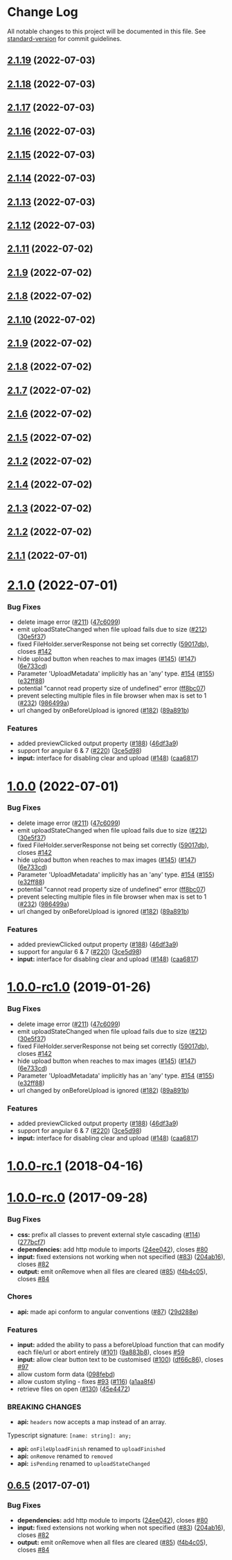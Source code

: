 # Change Log

All notable changes to this project will be documented in this file. See [standard-version](https://github.com/conventional-changelog/standard-version) for commit guidelines.

<a name="2.1.19"></a>
## [2.1.19](https://github.com/AndrewRoesch/ng2-image-upload/compare/v2.1.18...v2.1.19) (2022-07-03)



<a name="2.1.18"></a>
## [2.1.18](https://github.com/AndrewRoesch/ng2-image-upload/compare/v2.1.17...v2.1.18) (2022-07-03)



<a name="2.1.17"></a>
## [2.1.17](https://github.com/AndrewRoesch/ng2-image-upload/compare/v2.1.16...v2.1.17) (2022-07-03)



<a name="2.1.16"></a>
## [2.1.16](https://github.com/AndrewRoesch/ng2-image-upload/compare/v2.1.15...v2.1.16) (2022-07-03)



<a name="2.1.15"></a>
## [2.1.15](https://github.com/AndrewRoesch/ng2-image-upload/compare/v2.1.14...v2.1.15) (2022-07-03)



<a name="2.1.14"></a>
## [2.1.14](https://github.com/AndrewRoesch/ng2-image-upload/compare/v2.1.13...v2.1.14) (2022-07-03)



<a name="2.1.13"></a>
## [2.1.13](https://github.com/AndrewRoesch/ng2-image-upload/compare/v2.1.12...v2.1.13) (2022-07-03)



<a name="2.1.12"></a>
## [2.1.12](https://github.com/AndrewRoesch/ng2-image-upload/compare/v2.1.11...v2.1.12) (2022-07-03)



<a name="2.1.11"></a>
## [2.1.11](https://github.com/AndrewRoesch/ng2-image-upload/compare/v2.1.10...v2.1.11) (2022-07-02)



<a name="2.1.9"></a>
## [2.1.9](https://github.com/AndrewRoesch/ng2-image-upload/compare/v2.1.10...v2.1.9) (2022-07-02)



<a name="2.1.8"></a>
## [2.1.8](https://github.com/AndrewRoesch/ng2-image-upload/compare/v2.1.10...v2.1.8) (2022-07-02)



<a name="2.1.10"></a>
## [2.1.10](https://github.com/AndrewRoesch/ng2-image-upload/compare/v2.1.9...v2.1.10) (2022-07-02)



<a name="2.1.9"></a>
## [2.1.9](https://github.com/AndrewRoesch/ng2-image-upload/compare/v2.1.8...v2.1.9) (2022-07-02)



<a name="2.1.8"></a>
## [2.1.8](https://github.com/AndrewRoesch/ng2-image-upload/compare/v2.1.7...v2.1.8) (2022-07-02)



<a name="2.1.7"></a>
## [2.1.7](https://github.com/AndrewRoesch/ng2-image-upload/compare/v2.1.6...v2.1.7) (2022-07-02)



<a name="2.1.6"></a>
## [2.1.6](https://github.com/AndrewRoesch/ng2-image-upload/compare/v2.1.5...v2.1.6) (2022-07-02)



<a name="2.1.5"></a>
## [2.1.5](https://github.com/AndrewRoesch/ng2-image-upload/compare/v2.1.4...v2.1.5) (2022-07-02)



<a name="2.1.2"></a>
## [2.1.2](https://github.com/AndrewRoesch/ng2-image-upload/compare/v2.1.1...v2.1.2) (2022-07-02)



<a name="2.1.4"></a>
## [2.1.4](https://github.com/AndrewRoesch/ng2-image-upload/compare/v2.1.3...v2.1.4) (2022-07-02)



<a name="2.1.3"></a>
## [2.1.3](https://github.com/AndrewRoesch/ng2-image-upload/compare/v2.1.1...v2.1.3) (2022-07-02)


<a name="2.1.2"></a>
## [2.1.2](https://github.com/AndrewRoesch/ng2-image-upload/compare/v2.1.1...v2.1.2) (2022-07-02)



<a name="2.1.1"></a>
## [2.1.1](https://github.com/AndrewRoesch/ng2-image-upload/compare/v2.1.0...v2.1.1) (2022-07-01)



<a name="2.1.0"></a>
# [2.1.0](https://github.com/AndrewRoesch/ng2-image-upload/compare/v1.0.0-rc.1...v2.1.0) (2022-07-01)


### Bug Fixes

* delete image error ([#211](https://github.com/AndrewRoesch/ng2-image-upload/issues/211)) ([47c6099](https://github.com/AndrewRoesch/ng2-image-upload/commit/47c6099))
* emit uploadStateChanged when file upload fails due to size ([#212](https://github.com/AndrewRoesch/ng2-image-upload/issues/212)) ([30e5f37](https://github.com/AndrewRoesch/ng2-image-upload/commit/30e5f37))
* fixed FileHolder.serverResponse not being set correctly ([59017db](https://github.com/AndrewRoesch/ng2-image-upload/commit/59017db)), closes [#142](https://github.com/AndrewRoesch/ng2-image-upload/issues/142)
* hide upload button when reaches to max images ([#145](https://github.com/AndrewRoesch/ng2-image-upload/issues/145)) ([#147](https://github.com/AndrewRoesch/ng2-image-upload/issues/147)) ([6e733cd](https://github.com/AndrewRoesch/ng2-image-upload/commit/6e733cd))
* Parameter 'UploadMetadata' implicitly has an 'any' type. [#154](https://github.com/AndrewRoesch/ng2-image-upload/issues/154) ([#155](https://github.com/AndrewRoesch/ng2-image-upload/issues/155)) ([e32ff88](https://github.com/AndrewRoesch/ng2-image-upload/commit/e32ff88))
* potential "cannot read property size of undefined" error ([ff8bc07](https://github.com/AndrewRoesch/ng2-image-upload/commit/ff8bc07))
* prevent selecting multiple files in file browser when max is set to 1 ([#232](https://github.com/AndrewRoesch/ng2-image-upload/issues/232)) ([986499a](https://github.com/AndrewRoesch/ng2-image-upload/commit/986499a))
* url changed by onBeforeUpload is ignored ([#182](https://github.com/AndrewRoesch/ng2-image-upload/issues/182)) ([89a891b](https://github.com/AndrewRoesch/ng2-image-upload/commit/89a891b))


### Features

* added previewClicked output property ([#188](https://github.com/AndrewRoesch/ng2-image-upload/issues/188)) ([46df3a9](https://github.com/AndrewRoesch/ng2-image-upload/commit/46df3a9))
* support for angular 6 & 7 ([#220](https://github.com/AndrewRoesch/ng2-image-upload/issues/220)) ([3ce5d98](https://github.com/AndrewRoesch/ng2-image-upload/commit/3ce5d98))
* **input:** interface for disabling clear and upload ([#148](https://github.com/AndrewRoesch/ng2-image-upload/issues/148)) ([caa6817](https://github.com/AndrewRoesch/ng2-image-upload/commit/caa6817))



<a name="1.0.0"></a>
# [1.0.0](https://github.com/AndrewRoesch/ng2-image-upload/compare/v1.0.0-rc.1...v1.0.0) (2022-07-01)


### Bug Fixes

* delete image error ([#211](https://github.com/AndrewRoesch/ng2-image-upload/issues/211)) ([47c6099](https://github.com/AndrewRoesch/ng2-image-upload/commit/47c6099))
* emit uploadStateChanged when file upload fails due to size ([#212](https://github.com/AndrewRoesch/ng2-image-upload/issues/212)) ([30e5f37](https://github.com/AndrewRoesch/ng2-image-upload/commit/30e5f37))
* fixed FileHolder.serverResponse not being set correctly ([59017db](https://github.com/AndrewRoesch/ng2-image-upload/commit/59017db)), closes [#142](https://github.com/AndrewRoesch/ng2-image-upload/issues/142)
* hide upload button when reaches to max images ([#145](https://github.com/AndrewRoesch/ng2-image-upload/issues/145)) ([#147](https://github.com/AndrewRoesch/ng2-image-upload/issues/147)) ([6e733cd](https://github.com/AndrewRoesch/ng2-image-upload/commit/6e733cd))
* Parameter 'UploadMetadata' implicitly has an 'any' type. [#154](https://github.com/AndrewRoesch/ng2-image-upload/issues/154) ([#155](https://github.com/AndrewRoesch/ng2-image-upload/issues/155)) ([e32ff88](https://github.com/AndrewRoesch/ng2-image-upload/commit/e32ff88))
* potential "cannot read property size of undefined" error ([ff8bc07](https://github.com/AndrewRoesch/ng2-image-upload/commit/ff8bc07))
* prevent selecting multiple files in file browser when max is set to 1 ([#232](https://github.com/AndrewRoesch/ng2-image-upload/issues/232)) ([986499a](https://github.com/AndrewRoesch/ng2-image-upload/commit/986499a))
* url changed by onBeforeUpload is ignored ([#182](https://github.com/AndrewRoesch/ng2-image-upload/issues/182)) ([89a891b](https://github.com/AndrewRoesch/ng2-image-upload/commit/89a891b))


### Features

* added previewClicked output property ([#188](https://github.com/AndrewRoesch/ng2-image-upload/issues/188)) ([46df3a9](https://github.com/AndrewRoesch/ng2-image-upload/commit/46df3a9))
* support for angular 6 & 7 ([#220](https://github.com/AndrewRoesch/ng2-image-upload/issues/220)) ([3ce5d98](https://github.com/AndrewRoesch/ng2-image-upload/commit/3ce5d98))
* **input:** interface for disabling clear and upload ([#148](https://github.com/AndrewRoesch/ng2-image-upload/issues/148)) ([caa6817](https://github.com/AndrewRoesch/ng2-image-upload/commit/caa6817))



<a name="1.0.0-rc1.0"></a>
# [1.0.0-rc1.0](https://github.com/aberezkin/ng2-image-upload/compare/v1.0.0-rc.1...v1.0.0-rc1.0) (2019-01-26)


### Bug Fixes

* delete image error ([#211](https://github.com/aberezkin/ng2-image-upload/issues/211)) ([47c6099](https://github.com/aberezkin/ng2-image-upload/commit/47c6099))
* emit uploadStateChanged when file upload fails due to size ([#212](https://github.com/aberezkin/ng2-image-upload/issues/212)) ([30e5f37](https://github.com/aberezkin/ng2-image-upload/commit/30e5f37))
* fixed FileHolder.serverResponse not being set correctly ([59017db](https://github.com/aberezkin/ng2-image-upload/commit/59017db)), closes [#142](https://github.com/aberezkin/ng2-image-upload/issues/142)
* hide upload button when reaches to max images ([#145](https://github.com/aberezkin/ng2-image-upload/issues/145)) ([#147](https://github.com/aberezkin/ng2-image-upload/issues/147)) ([6e733cd](https://github.com/aberezkin/ng2-image-upload/commit/6e733cd))
* Parameter 'UploadMetadata' implicitly has an 'any' type. [#154](https://github.com/aberezkin/ng2-image-upload/issues/154) ([#155](https://github.com/aberezkin/ng2-image-upload/issues/155)) ([e32ff88](https://github.com/aberezkin/ng2-image-upload/commit/e32ff88))
* url changed by onBeforeUpload is ignored ([#182](https://github.com/aberezkin/ng2-image-upload/issues/182)) ([89a891b](https://github.com/aberezkin/ng2-image-upload/commit/89a891b))


### Features

* added previewClicked output property ([#188](https://github.com/aberezkin/ng2-image-upload/issues/188)) ([46df3a9](https://github.com/aberezkin/ng2-image-upload/commit/46df3a9))
* support for angular 6 & 7 ([#220](https://github.com/aberezkin/ng2-image-upload/issues/220)) ([3ce5d98](https://github.com/aberezkin/ng2-image-upload/commit/3ce5d98))
* **input:** interface for disabling clear and upload ([#148](https://github.com/aberezkin/ng2-image-upload/issues/148)) ([caa6817](https://github.com/aberezkin/ng2-image-upload/commit/caa6817))



<a name="1.0.0-rc.1"></a>
# [1.0.0-rc.1](https://github.com/aberezkin/ng2-image-upload/compare/v1.0.0-rc.0...v1.0.0-rc.1) (2018-04-16)



<a name="1.0.0-rc.0"></a>
# [1.0.0-rc.0](https://github.com/aberezkin/ng2-image-upload/compare/v0.6.5...v1.0.0-rc.0) (2017-09-28)


### Bug Fixes

* **css:** prefix all classes to prevent external style cascading ([#114](https://github.com/aberezkin/ng2-image-upload/issues/114)) ([277bcf7](https://github.com/aberezkin/ng2-image-upload/commit/277bcf7))
* **dependencies:** add http module to imports ([24ee042](https://github.com/aberezkin/ng2-image-upload/commit/24ee042)), closes [#80](https://github.com/aberezkin/ng2-image-upload/issues/80)
* **input:** fixed extensions not working when not specified ([#83](https://github.com/aberezkin/ng2-image-upload/issues/83)) ([204ab16](https://github.com/aberezkin/ng2-image-upload/commit/204ab16)), closes [#82](https://github.com/aberezkin/ng2-image-upload/issues/82)
* **output:** emit onRemove when all files are cleared ([#85](https://github.com/aberezkin/ng2-image-upload/issues/85)) ([f4b4c05](https://github.com/aberezkin/ng2-image-upload/commit/f4b4c05)), closes [#84](https://github.com/aberezkin/ng2-image-upload/issues/84)


### Chores

* **api:** made api conform to angular conventions ([#87](https://github.com/aberezkin/ng2-image-upload/issues/87)) ([29d288e](https://github.com/aberezkin/ng2-image-upload/commit/29d288e))


### Features

* **input:** added the ability to pass a beforeUpload function that can modify each file/url or abort entirely ([#101](https://github.com/aberezkin/ng2-image-upload/issues/101)) ([9a883b8](https://github.com/aberezkin/ng2-image-upload/commit/9a883b8)), closes [#59](https://github.com/aberezkin/ng2-image-upload/issues/59)
* **input:** allow clear button text to be customised ([#100](https://github.com/aberezkin/ng2-image-upload/issues/100)) ([df66c86](https://github.com/aberezkin/ng2-image-upload/commit/df66c86)), closes [#97](https://github.com/aberezkin/ng2-image-upload/issues/97)
* allow custom form data ([098febd](https://github.com/aberezkin/ng2-image-upload/commit/098febd))
* allow custom styling - fixes [#93](https://github.com/aberezkin/ng2-image-upload/issues/93) ([#116](https://github.com/aberezkin/ng2-image-upload/issues/116)) ([a1aa8f4](https://github.com/aberezkin/ng2-image-upload/commit/a1aa8f4))
* retrieve files on open ([#130](https://github.com/aberezkin/ng2-image-upload/issues/130)) ([45e4472](https://github.com/aberezkin/ng2-image-upload/commit/45e4472))


### BREAKING CHANGES

* **api:** `headers` now accepts a map instead of an array.

Typescript signature: `[name: string]: any;`
* **api:** `onFileUploadFinish` renamed to `uploadFinished`
* **api:** `onRemove` renamed to `removed`
* **api:** `isPending` renamed to `uploadStateChanged`



<a name="0.6.5"></a>
## [0.6.5](https://github.com/aberezkin/ng2-image-upload/compare/v0.6.4...v0.6.5) (2017-07-01)


### Bug Fixes

* **dependencies:** add http module to imports ([24ee042](https://github.com/aberezkin/ng2-image-upload/commit/24ee042)), closes [#80](https://github.com/aberezkin/ng2-image-upload/issues/80)
* **input:** fixed extensions not working when not specified ([#83](https://github.com/aberezkin/ng2-image-upload/issues/83)) ([204ab16](https://github.com/aberezkin/ng2-image-upload/commit/204ab16)), closes [#82](https://github.com/aberezkin/ng2-image-upload/issues/82)
* **output:** emit onRemove when all files are cleared ([#85](https://github.com/aberezkin/ng2-image-upload/issues/85)) ([f4b4c05](https://github.com/aberezkin/ng2-image-upload/commit/f4b4c05)), closes [#84](https://github.com/aberezkin/ng2-image-upload/issues/84)
